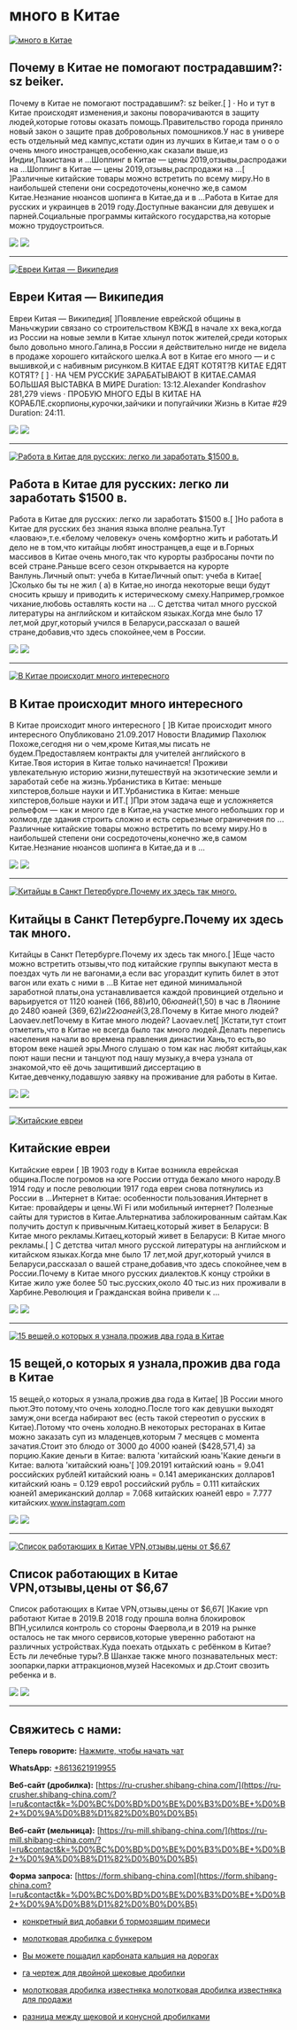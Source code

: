 # много в Китае

<a href="https://swt.shibang-china.com/?l=ru&img&k=%D0%BC%D0%BD%D0%BE%D0%B3%D0%BE+%D0%B2+%D0%9A%D0%B8%D1%82%D0%B0%D0%B5" target="_blank">![много в Китае](http://static.shibang-china.com/all-800x300/865.jpg)</a>

## Почему в Китае не помогают пострадавшим?: sz beiker.
Почему в Китае не помогают пострадавшим?: sz beiker.[ ]&nbsp;&#0183;&#32;Но и тут в Китае происходят изменения,и законы поворачиваются в защиту людей,которые готовы оказать помощь.Правительство города приняло новый закон о защите прав добровольных помошников.У нас в универе есть отдельный мед кампус,кстати один из лучших в Китае,и там о о о очень много иностранцев,особенно,как сказали выше,из Индии,Пакистана и …Шоппинг в Китае — цены 2019,отзывы,распродажи на …Шоппинг в Китае — цены 2019,отзывы,распродажи на …[ ]Различные китайские товары можно встретить по всему миру.Но в наибольшей степени они сосредоточены,конечно же,в самом Китае.Незнание нюансов шопинга в Китае,да и в …Работа в Китае для русских и украинцев в 2019 году.Доступные вакансии для девушек и парней.Социальные программы китайского государства,на которые можно трудоустроиться.


<a href="https://whatsapp.shibangsoft.com/WhatsApp.php" target="_blank" title="WhatsApp">![](http://static.shibang-china.com/icon/whatsapp.png)</a> <a href="https://swt.shibang-china.com/?l=ru&icon&k=%D0%BC%D0%BD%D0%BE%D0%B3%D0%BE+%D0%B2+%D0%9A%D0%B8%D1%82%D0%B0%D0%B5" target="_blank">![](http://static.shibang-china.com/icon/chat-ru.png)</a>

---

<a href="https://swt.shibang-china.com/?l=ru&img&k=%D0%BC%D0%BD%D0%BE%D0%B3%D0%BE+%D0%B2+%D0%9A%D0%B8%D1%82%D0%B0%D0%B5" target="_blank">![Евреи Китая — Википедия](http://static.shibang-china.com/all-800x300/792.jpg)</a>

## Евреи Китая — Википедия
Евреи Китая — Википедия[ ]Появление еврейской общины в Маньчжурии связано со строительством КВЖД в начале xx века,когда из России на новые земли в Китае хлынул поток жителей,среди которых было довольно много.Галина,в России я действительно нигде не видела в продаже хорошего китайского шелка.А вот в Китае его много — и с вышивкой,и с набивным рисунком.В КИТАЕ ЕДЯТ КОТЯТ?В КИТАЕ ЕДЯТ КОТЯТ? [ ]&nbsp;&#0183;&#32;НА ЧЕМ РУССКИЕ ЗАРАБАТЫВАЮТ В КИТАЕ.САМАЯ БОЛЬШАЯ ВЫСТАВКА В МИРЕ Duration: 13:12.Alexander Kondrashov 281,279 views&nbsp;&#0183;&#32;ПРОБУЮ МНОГО ЕДЫ В КИТАЕ НА КОРАБЛЕ.скорпионы,курочки,зайчики и попугайчики Жизнь в Китае #29 Duration: 24:11.


<a href="https://whatsapp.shibangsoft.com/WhatsApp.php" target="_blank" title="WhatsApp">![](http://static.shibang-china.com/icon/whatsapp.png)</a> <a href="https://swt.shibang-china.com/?l=ru&icon&k=%D0%BC%D0%BD%D0%BE%D0%B3%D0%BE+%D0%B2+%D0%9A%D0%B8%D1%82%D0%B0%D0%B5" target="_blank">![](http://static.shibang-china.com/icon/chat-ru.png)</a>

---

<a href="https://swt.shibang-china.com/?l=ru&img&k=%D0%BC%D0%BD%D0%BE%D0%B3%D0%BE+%D0%B2+%D0%9A%D0%B8%D1%82%D0%B0%D0%B5" target="_blank">![Работа в Китае для русских: легко ли заработать $1500 в.](http://static.shibang-china.com/all-800x300/1231.jpg)</a>

## Работа в Китае для русских: легко ли заработать $1500 в.
Работа в Китае для русских: легко ли заработать $1500 в.[ ]Но работа в Китае для русских без знания языка вполне реальна.Тут &#171;лаоваю&#187;,т.е.&#171;белому человеку&#187; очень комфортно жить и работать.И дело не в том,что китайцы любят иностранцев,а еще и в.Горных массивов в Китае очень много,так что курорты разбросаны почти по всей стране.Раньше всего сезон открывается на курорте Ванлунь.Личный опыт: учеба в КитаеЛичный опыт: учеба в Китае[ ]Сколько бы ты не жил ( а) в Китае,но иногда некоторые вещи будут сносить крышу и приводить к истерическому смеху.Например,громкое чихание,любовь оставлять кости на … С детства читал много русской литературы на английском и китайском языках.Когда мне было 17 лет,мой друг,который учился в Беларуси,рассказал о вашей стране,добавив,что здесь спокойнее,чем в России.


<a href="https://whatsapp.shibangsoft.com/WhatsApp.php" target="_blank" title="WhatsApp">![](http://static.shibang-china.com/icon/whatsapp.png)</a> <a href="https://swt.shibang-china.com/?l=ru&icon&k=%D0%BC%D0%BD%D0%BE%D0%B3%D0%BE+%D0%B2+%D0%9A%D0%B8%D1%82%D0%B0%D0%B5" target="_blank">![](http://static.shibang-china.com/icon/chat-ru.png)</a>

---

<a href="https://swt.shibang-china.com/?l=ru&img&k=%D0%BC%D0%BD%D0%BE%D0%B3%D0%BE+%D0%B2+%D0%9A%D0%B8%D1%82%D0%B0%D0%B5" target="_blank">![В Китае происходит много интересного](http://static.shibang-china.com/all-800x300/394.jpg)</a>

## В Китае происходит много интересного
В Китае происходит много интересного [ ]В Китае происходит много интересного Опубликовано 21.09.2017 Новости Владимир Пахолюк Похоже,сегодня ни о чем,кроме Китая,мы писать не будем.Предоставляем контракты для учителей английского в Китае.Твоя история в Китае только начинается! Проживи увлекательную историю жизни,путешествуй на экзотические земли и заработай себе на жизнь.Урбанистика в Китае: меньше хипстеров,больше науки и ИТ.Урбанистика в Китае: меньше хипстеров,больше науки и ИТ.[ ]При этом задача еще и усложняется рельефом — как и много где в Китае,на участке много небольших гор и холмов,где здания строить сложно и есть серьезные ограничения по …Различные китайские товары можно встретить по всему миру.Но в наибольшей степени они сосредоточены,конечно же,в самом Китае.Незнание нюансов шопинга в Китае,да и в …


<a href="https://whatsapp.shibangsoft.com/WhatsApp.php" target="_blank" title="WhatsApp">![](http://static.shibang-china.com/icon/whatsapp.png)</a> <a href="https://swt.shibang-china.com/?l=ru&icon&k=%D0%BC%D0%BD%D0%BE%D0%B3%D0%BE+%D0%B2+%D0%9A%D0%B8%D1%82%D0%B0%D0%B5" target="_blank">![](http://static.shibang-china.com/icon/chat-ru.png)</a>

---

<a href="https://swt.shibang-china.com/?l=ru&img&k=%D0%BC%D0%BD%D0%BE%D0%B3%D0%BE+%D0%B2+%D0%9A%D0%B8%D1%82%D0%B0%D0%B5" target="_blank">![Китайцы в Санкт Петербурге.Почему их здесь так много.](http://static.shibang-china.com/all-800x300/1203.jpg)</a>

## Китайцы в Санкт Петербурге.Почему их здесь так много.
Китайцы в Санкт Петербурге.Почему их здесь так много.[ ]Еще часто можно встретить отзывы,что под китайские группы выкупают места в поездах чуть ли не вагонами,а если вас угораздит купить билет в этот вагон или ехать с ними в …В Китае нет единой минимальной заработной платы,она устанавливается каждой провинцией отдельно и варьируется от 1120 юаней ($166,88) и 10,06 юаней ($1,50) в час в Ляонине до 2480 юаней ($369,62) и 22 юаней ($3,28.Почему в Китае много людей? Laovaev.netПочему в Китае много людей? Laovaev.net[ ]Кстати,тут стоит отметить,что в Китае не всегда было так много людей.Делать перепись населения начали во времена правления династии Хань,то есть,во втором веке нашей эры.Много слушаю о том как нас любят китайцы,как поют наши песни и танцуют под нашу музыку,а вчера узнала от знакомой,что её дочь защитивший диссертацию в Китае,девченку,подавшую заявку на проживание для работы в Китае.


<a href="https://whatsapp.shibangsoft.com/WhatsApp.php" target="_blank" title="WhatsApp">![](http://static.shibang-china.com/icon/whatsapp.png)</a> <a href="https://swt.shibang-china.com/?l=ru&icon&k=%D0%BC%D0%BD%D0%BE%D0%B3%D0%BE+%D0%B2+%D0%9A%D0%B8%D1%82%D0%B0%D0%B5" target="_blank">![](http://static.shibang-china.com/icon/chat-ru.png)</a>

---

<a href="https://swt.shibang-china.com/?l=ru&img&k=%D0%BC%D0%BD%D0%BE%D0%B3%D0%BE+%D0%B2+%D0%9A%D0%B8%D1%82%D0%B0%D0%B5" target="_blank">![Китайские евреи](http://static.shibang-china.com/all-800x300/1102.jpg)</a>

## Китайские евреи
Китайские евреи [ ]В 1903 году в Китае возникла еврейская община.После погромов на юге России оттуда бежало много народу.В 1914 году и после революции 1917 года евреи снова потянулись из России в …Интернет в Китае: особенности пользования.Интернет в Китае: провайдеры и цены.Wi Fi или мобильный интернет? Полезные сайты для туристов в Китае.Альтернатива заблокированным сайтам.Как получить доступ к привычным.Китаец,который живет в Беларуси: В Китае много рекламы.Китаец,который живет в Беларуси: В Китае много рекламы.[ ] С детства читал много русской литературы на английском и китайском языках.Когда мне было 17 лет,мой друг,который учился в Беларуси,рассказал о вашей стране,добавив,что здесь спокойнее,чем в России.Почему в Китае много русских диалектов.К концу стройки в Китае жило уже более 50 тыс.русских,около 40 тыс.из них проживали в Харбине.Революция и Гражданская война привели к …


<a href="https://whatsapp.shibangsoft.com/WhatsApp.php" target="_blank" title="WhatsApp">![](http://static.shibang-china.com/icon/whatsapp.png)</a> <a href="https://swt.shibang-china.com/?l=ru&icon&k=%D0%BC%D0%BD%D0%BE%D0%B3%D0%BE+%D0%B2+%D0%9A%D0%B8%D1%82%D0%B0%D0%B5" target="_blank">![](http://static.shibang-china.com/icon/chat-ru.png)</a>

---

<a href="https://swt.shibang-china.com/?l=ru&img&k=%D0%BC%D0%BD%D0%BE%D0%B3%D0%BE+%D0%B2+%D0%9A%D0%B8%D1%82%D0%B0%D0%B5" target="_blank">![15 вещей,о которых я узнала,прожив два года в Китае](http://static.shibang-china.com/all-800x300/1328.jpg)</a>

## 15 вещей,о которых я узнала,прожив два года в Китае
15 вещей,о которых я узнала,прожив два года в Китае[ ]В России много пьют.Это потому,что очень холодно.После того как девушки выходят замуж,они всегда набирают вес (есть такой стереотип о русских в Китае).Потому что очень холодно.В некоторых ресторанах в Китае можно заказать суп из младенцев,которым 7 месяцев с момента зачатия.Стоит это блюдо от 3000 до 4000 юаней ($428,571,4) за порцию.Какие деньги в Китае: валюта 'китайский юань'Какие деньги в Китае: валюта 'китайский юань'[ ]09.20191 китайский юань = 9.041 российских рублей1 китайский юань = 0.141 американских долларов1 китайский юань = 0.129 евро1 российский рубль = 0.111 китайских юаней1 американский доллар = 7.068 китайских юаней1 евро = 7.777 китайских.www.instagram.com


<a href="https://whatsapp.shibangsoft.com/WhatsApp.php" target="_blank" title="WhatsApp">![](http://static.shibang-china.com/icon/whatsapp.png)</a> <a href="https://swt.shibang-china.com/?l=ru&icon&k=%D0%BC%D0%BD%D0%BE%D0%B3%D0%BE+%D0%B2+%D0%9A%D0%B8%D1%82%D0%B0%D0%B5" target="_blank">![](http://static.shibang-china.com/icon/chat-ru.png)</a>

---

<a href="https://swt.shibang-china.com/?l=ru&img&k=%D0%BC%D0%BD%D0%BE%D0%B3%D0%BE+%D0%B2+%D0%9A%D0%B8%D1%82%D0%B0%D0%B5" target="_blank">![Список работающих в Китае VPN,отзывы,цены от $6,67](http://static.shibang-china.com/all-800x300/1049.jpg)</a>

## Список работающих в Китае VPN,отзывы,цены от $6,67
Список работающих в Китае VPN,отзывы,цены от $6,67[ ]Какие vpn работают Китае в 2019.В 2018 году прошла волна блокировок ВПН,усилился контроль со стороны Фаервола,и в 2019 на рынке осталось не так много сервисов,которые уверенно работают на различных устройствах.Куда поехать отдыхать с ребёнком в Китае? Есть ли лечебные туры?.В Шанхае также много познавательных мест: зоопарки,парки аттракционов,музей Насекомых и др.Стоит свозить ребенка и в.

<a href="https://whatsapp.shibangsoft.com/WhatsApp.php" target="_blank" title="WhatsApp">![](http://static.shibang-china.com/icon/whatsapp.png)</a> <a href="https://swt.shibang-china.com/?l=ru&icon&k=%D0%BC%D0%BD%D0%BE%D0%B3%D0%BE+%D0%B2+%D0%9A%D0%B8%D1%82%D0%B0%D0%B5" target="_blank">![](http://static.shibang-china.com/icon/chat-ru.png)</a>

---
## Свяжитесь с нами:

**Теперь говорите:** [Нажмите, чтобы начать чат](https://swt.shibang-china.com?l=ru&contact&k=%D0%BC%D0%BD%D0%BE%D0%B3%D0%BE+%D0%B2+%D0%9A%D0%B8%D1%82%D0%B0%D0%B5)

**WhatsApp:**  [+8613621919955](https://whatsapp.shibangsoft.com/WhatsApp.php)

**Веб-сайт (дробилка):** [https://ru-crusher.shibang-china.com/](https://ru-crusher.shibang-china.com/?l=ru&contact&k=%D0%BC%D0%BD%D0%BE%D0%B3%D0%BE+%D0%B2+%D0%9A%D0%B8%D1%82%D0%B0%D0%B5)

**Веб-сайт (мельница):** [https://ru-mill.shibang-china.com/](https://ru-mill.shibang-china.com/?l=ru&contact&k=%D0%BC%D0%BD%D0%BE%D0%B3%D0%BE+%D0%B2+%D0%9A%D0%B8%D1%82%D0%B0%D0%B5)

**Форма запроса:** [https://form.shibang-china.com](https://form.shibang-china.com?l=ru&contact&k=%D0%BC%D0%BD%D0%BE%D0%B3%D0%BE+%D0%B2+%D0%9A%D0%B8%D1%82%D0%B0%D0%B5)

* [конкретный вид добавки б тормозящим примеси](../115/%D0%BA%D0%BE%D0%BD%D0%BA%D1%80%D0%B5%D1%82%D0%BD%D1%8B%D0%B9%20%D0%B2%D0%B8%D0%B4%20%D0%B4%D0%BE%D0%B1%D0%B0%D0%B2%D0%BA%D0%B8%20%D0%B1%20%D1%82%D0%BE%D1%80%D0%BC%D0%BE%D0%B7%D1%8F%D1%89%D0%B8%D0%BC%20%D0%BF%D1%80%D0%B8%D0%BC%D0%B5%D1%81%D0%B8.md)

* [молотковая дробилка с бункером](../107/%D0%BC%D0%BE%D0%BB%D0%BE%D1%82%D0%BA%D0%BE%D0%B2%D0%B0%D1%8F%20%D0%B4%D1%80%D0%BE%D0%B1%D0%B8%D0%BB%D0%BA%D0%B0%20%D1%81%20%D0%B1%D1%83%D0%BD%D0%BA%D0%B5%D1%80%D0%BE%D0%BC.md)

* [Вы можете пощадил карбоната кальция на дорогах](../106/%D0%92%D1%8B%20%D0%BC%D0%BE%D0%B6%D0%B5%D1%82%D0%B5%20%D0%BF%D0%BE%D1%89%D0%B0%D0%B4%D0%B8%D0%BB%20%D0%BA%D0%B0%D1%80%D0%B1%D0%BE%D0%BD%D0%B0%D1%82%D0%B0%20%D0%BA%D0%B0%D0%BB%D1%8C%D1%86%D0%B8%D1%8F%20%D0%BD%D0%B0%20%D0%B4%D0%BE%D1%80%D0%BE%D0%B3%D0%B0%D1%85.md)

* [га чертеж для двойной щековые дробилки](../108/%D0%B3%D0%B0%20%D1%87%D0%B5%D1%80%D1%82%D0%B5%D0%B6%20%D0%B4%D0%BB%D1%8F%20%D0%B4%D0%B2%D0%BE%D0%B9%D0%BD%D0%BE%D0%B9%20%D1%89%D0%B5%D0%BA%D0%BE%D0%B2%D1%8B%D0%B5%20%D0%B4%D1%80%D0%BE%D0%B1%D0%B8%D0%BB%D0%BA%D0%B8.md)

* [молотковая дробилка известняка молотковая дробилка известняка для продажи](../117/%D0%BC%D0%BE%D0%BB%D0%BE%D1%82%D0%BA%D0%BE%D0%B2%D0%B0%D1%8F%20%D0%B4%D1%80%D0%BE%D0%B1%D0%B8%D0%BB%D0%BA%D0%B0%20%D0%B8%D0%B7%D0%B2%D0%B5%D1%81%D1%82%D0%BD%D1%8F%D0%BA%D0%B0%20%D0%BC%D0%BE%D0%BB%D0%BE%D1%82%D0%BA%D0%BE%D0%B2%D0%B0%D1%8F%20%D0%B4%D1%80%D0%BE%D0%B1%D0%B8%D0%BB%D0%BA%D0%B0%20%D0%B8%D0%B7%D0%B2%D0%B5%D1%81%D1%82%D0%BD%D1%8F%D0%BA%D0%B0%20%D0%B4%D0%BB%D1%8F%20%D0%BF%D1%80%D0%BE%D0%B4%D0%B0%D0%B6%D0%B8.md)

* [разница между щековой и конусной дробилками](../119/%D1%80%D0%B0%D0%B7%D0%BD%D0%B8%D1%86%D0%B0%20%D0%BC%D0%B5%D0%B6%D0%B4%D1%83%20%D1%89%D0%B5%D0%BA%D0%BE%D0%B2%D0%BE%D0%B9%20%D0%B8%20%D0%BA%D0%BE%D0%BD%D1%83%D1%81%D0%BD%D0%BE%D0%B9%20%D0%B4%D1%80%D0%BE%D0%B1%D0%B8%D0%BB%D0%BA%D0%B0%D0%BC%D0%B8.md)